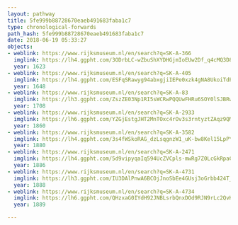 ```yaml
---
layout: pathway
title: 5fe999b88728670eaeb491683faba1c7
type: chronological-forwards
path_hash: 5fe999b88728670eaeb491683faba1c7
date: 2018-06-19 05:33:27
objects:
- weblink: https://www.rijksmuseum.nl/en/search?q=SK-A-366
  imglink: https://lh4.ggpht.com/3ODrbLC-wZbuShXYDHGjmIoEUw2Df_q4cMQ3D8M2Zw_tQZyiGa_OT7H7BSv4AnqVr2nYoKdEAbTw8gjkS7MoDg1CDbP-=s200
  year: 1623
- weblink: https://www.rijksmuseum.nl/en/search?q=SK-A-405
  imglink: https://lh4.ggpht.com/ESFqSRawyg94abxgjiIEPe0xzk4gNA8UkoiTdPZuCdqTKsIh8B3QSsBcoyAaK1xVV3b0xzrVk8W_7jtMZ6_hU99uj4I=s200
  year: 1648
- weblink: https://www.rijksmuseum.nl/en/search?q=SK-A-83
  imglink: https://lh3.ggpht.com/ZszZE03Np1RI5sWCRwPQQUwFHRu6SOY0lSJBRw2EQdn32fvRqvaKa18j7YsjbmLtng3-tBkpn3hujKDjbcFABvTjJvg=s200
  year: 1708
- weblink: https://www.rijksmuseum.nl/en/search?q=SK-A-2933
  imglink: https://lh6.ggpht.com/YZGjEstgJHT2MnTOxc4rOv3s3rntyztZAqz9QMYS0NHgqPWk159fh1M7qInflxdxylqF7d4GXPUj6iXef6Zz1CYI-cY=s200
  year: 1860
- weblink: https://www.rijksmuseum.nl/en/search?q=SK-A-3582
  imglink: https://lh4.ggpht.com/3s4fWSkoRAG_dzLsqgnzW1_uK-bw8Kel15LpPYZ1-NhIFuNts5DxESVMYnC9S-LIEhXlJx4nMQMhwslZQTXD66JbwRc=s200
  year: 1880
- weblink: https://www.rijksmuseum.nl/en/search?q=SK-A-2471
  imglink: https://lh4.ggpht.com/5d9vipyqaIq594UcZVCpls-mwRg7Z0LcGkRpaCsOTHO1CW5v3tvbrwo5XNnqIL95J2MVxOWk8xMI08ARRobRWk0H4TY=s200
  year: 1886
- weblink: https://www.rijksmuseum.nl/en/search?q=SK-A-4731
  imglink: https://lh3.ggpht.com/IU3DAlPnwA6BCOjJnoSbEe4GUsj3oGrbb424T_YnYkbgFA8SbIEdvPrwvaXeMcXnr0h2Wgsfp3JVyAwhagdSOEcCXqDT=s200
  year: 1888
- weblink: https://www.rijksmuseum.nl/en/search?q=SK-A-4734
  imglink: https://lh6.ggpht.com/QHzxaG0IYdH92JNBLsrbQnxDOd9RJN9rLc2QvK1lcCjnl8ZplIQLfYpJ2Jy_ujL3UaEsoG-AGw00c7Ap3EGSZcUmVoBV=s200
  year: 1889

---
```

